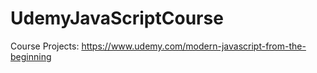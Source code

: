 # UdemyJavaScriptCourse
Course Projects: https://www.udemy.com/modern-javascript-from-the-beginning
